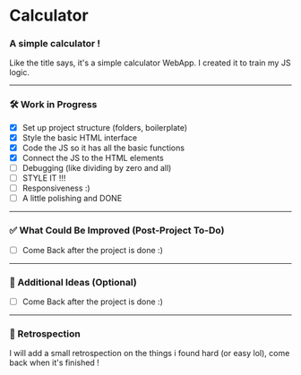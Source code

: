# Calculator

### A simple calculator !

Like the title says, it's a simple calculator WebApp. I created it to train my JS logic.

---

### 🛠️ Work in Progress

- [X] Set up project structure (folders, boilerplate)
- [X] Style the basic HTML interface
- [X] Code the JS so it has all the basic functions
- [X] Connect the JS to the HTML elements
- [ ] Debugging (like dividing by zero and all)
- [ ] STYLE IT !!!
- [ ] Responsiveness :)
- [ ] A little polishing and DONE

---

### ✅ What Could Be Improved (Post-Project To-Do)

- [ ] Come Back after the project is done :)

---

### 🧩 Additional Ideas (Optional)

- [ ] Come Back after the project is done :)

---

### 🧩 Retrospection

I will add a small retrospection on the things i found hard (or easy lol), come back when it's finished !
